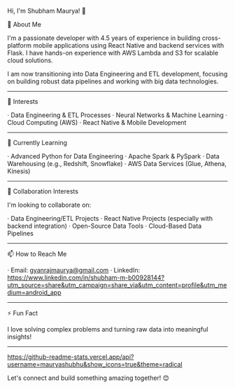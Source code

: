 Hi, I'm Shubham Maurya! 👋

🚀 About Me

I'm a passionate developer with 4.5 years of experience in building cross-platform mobile applications using React Native and backend services with Flask. I have hands-on experience with AWS Lambda and S3 for scalable cloud solutions.

I am now transitioning into Data Engineering and ETL development, focusing on building robust data pipelines and working with big data technologies.

---

👀 Interests

· Data Engineering & ETL Processes
· Neural Networks & Machine Learning
· Cloud Computing (AWS)
· React Native & Mobile Development

---

🌱 Currently Learning

· Advanced Python for Data Engineering
· Apache Spark & PySpark
· Data Warehousing (e.g., Redshift, Snowflake)
· AWS Data Services (Glue, Athena, Kinesis)

---

💞️ Collaboration Interests

I'm looking to collaborate on:

· Data Engineering/ETL Projects
· React Native Projects (especially with backend integration)
· Open-Source Data Tools
· Cloud-Based Data Pipelines

---

📫 How to Reach Me

· Email: gyanrajmaurya@gmail.com
· LinkedIn:
https://www.linkedin.com/in/shubham-m-b00928144?utm_source=share&utm_campaign=share_via&utm_content=profile&utm_medium=android_app


---

⚡ Fun Fact

I love solving complex problems and turning raw data into meaningful insights!

---

https://github-readme-stats.vercel.app/api?username=mauryashubhu&show_icons=true&theme=radical

Let's connect and build something amazing together! 😊